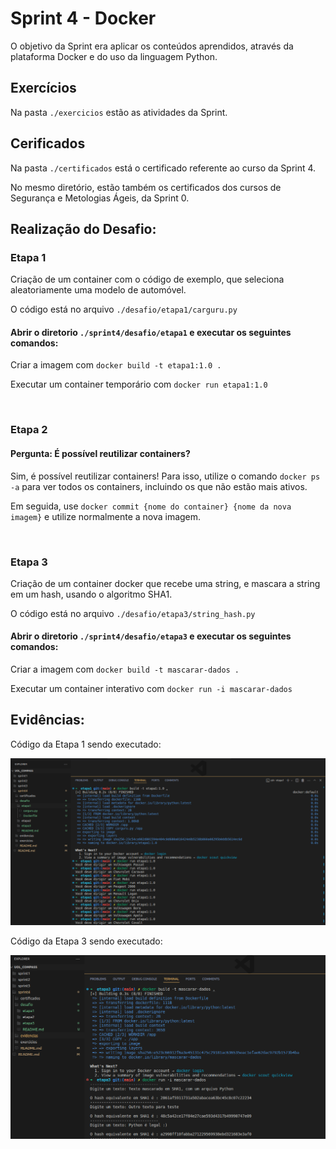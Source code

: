 # Sprint 4 - Docker

O objetivo da Sprint era aplicar os conteúdos aprendidos, através da plataforma Docker e do uso da linguagem Python.

## Exercícios

Na pasta `./exercicios` estão as atividades da Sprint.

## Cerificados 

Na pasta `./certificados` está o certificado referente ao curso da Sprint 4.

No mesmo diretório, estão também os certificados dos cursos de Segurança e Metologias Ágeis, da Sprint 0.

## Realização do Desafio:

### Etapa 1

Criação de um container com o código de exemplo, que seleciona aleatoriamente uma modelo de automóvel.

O código está no arquivo `./desafio/etapa1/carguru.py`

#### Abrir o diretorio `./sprint4/desafio/etapa1` e executar os seguintes comandos:

Criar a imagem com `docker build -t etapa1:1.0 .`

Executar um container temporário com `docker run etapa1:1.0`

<br/>

### Etapa 2

#### Pergunta: É possível reutilizar containers?

Sim, é possível reutilizar containers! Para isso, utilize o comando `docker ps -a` para ver todos os containers, incluindo os que não estão mais ativos.

Em seguida, use `docker commit {nome do container} {nome da nova imagem}` e utilize normalmente a nova imagem.

<br/>

### Etapa 3

Criação de um container docker que recebe uma string, e mascara a string em um hash, usando o algoritmo SHA1.

O código está no arquivo `./desafio/etapa3/string_hash.py`

#### Abrir o diretorio `./sprint4/desafio/etapa3` e executar os seguintes comandos:

Criar a imagem com `docker build -t mascarar-dados .`

Executar um container interativo com `docker run -i mascarar-dados`


## Evidências:

Código da Etapa 1 sendo executado:

![Print Etapa1](./evidencias/etapa1_evidencias.png)


Código da Etapa 3 sendo executado:

![Print Etapa3](./evidencias/etapa3_evidencias.png)